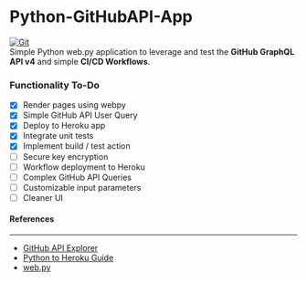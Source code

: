 # Python-GitHubAPI-App

[![Git](https://app.soluble.cloud/api/v1/public/badges/4a5c49cd-dcea-4b33-80bc-c0fa8c3339c5.svg?orgId=650162616495)](https://app.soluble.cloud/repos/details/github.com/james-leha/python-githubapi-herokuapp?orgId=650162616495)  
Simple Python web.py application to leverage and test the **GitHub GraphQL API v4** and simple **CI/CD Workflows**.


### Functionality To-Do
- [x] Render pages using webpy
- [x] Simple GitHub API User Query
- [x] Deploy to Heroku app
- [x] Integrate unit tests
- [x] Implement build / test action
- [ ] Secure key encryption
- [ ] Workflow deployment to Heroku
- [ ] Complex GitHub API Queries
- [ ] Customizable input parameters
- [ ] Cleaner UI

#### References
--- 
- [GitHub API Explorer](https://developer.github.com/v4/explorer/)
- [Python to Heroku Guide](https://becominghuman.ai/steps-to-create-and-deploy-python-web-app-on-heroku-95b6c4f570b0)
- [web.py](https://webpy.org/)
